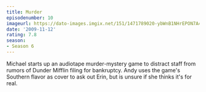 ```yaml
---
title: Murder
episodenumber: 10
imageurl: https://dato-images.imgix.net/151/1471789020-ybWnB1NHrEPON7A4ebkjOPh8hyc.jpg?ixlib=rb-1.1.0&ch=DPR%2CWidth&auto=compress%2Cformat
date: '2009-11-12'
rating: 7.8
season:
- Season 6
---
```


Michael starts up an audiotape murder-mystery game to distract staff from rumors of Dunder Mifflin filing for bankruptcy. Andy uses the game's Southern flavor as cover to ask out Erin, but is unsure if she thinks it's for real.